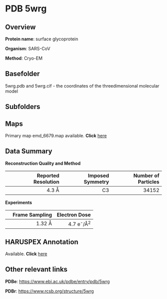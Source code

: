 # PDB 5wrg

## Overview

**Protein name**: surface glycoprotein

**Organism**: SARS-CoV

**Method**: Cryo-EM

## Basefolder

5wrg.pdb and 5wrg.cif - the coordinates of the threedimensional molecular model

## Subfolders









## Maps

Primary map emd_6679.map available. **Click** [here](http://ftp.wwpdb.org/pub/emdb/structures/EMD-6679/map/) 

## Data Summary
**Reconstruction Quality and Method**

|   | Reported Resolution | Imposed Symmetry | Number of Particles |
|---|-------------:|----------------:|--------------:|
|   |4.3 Å|C3|34152|

**Experiments**

|   | Frame Sampling | Electron Dose |
|---|-------------:|----------------:|
|   |1.32 Å|4.7 e<sup>-</sup>/Å<sup>2</sup>|

## HARUSPEX Annotation

Available. **Click** [here](https://zenodo.org/record/3820145)

## Other relevant links 
**PDBe**:  https://www.ebi.ac.uk/pdbe/entry/pdb/5wrg
 
**PDBr**: https://www.rcsb.org/structure/5wrg 

